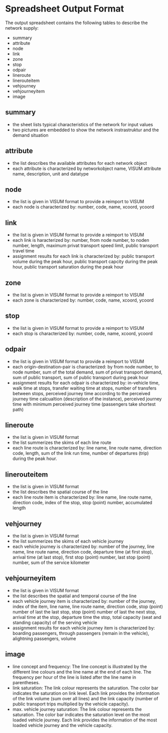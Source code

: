 # Spreadsheet Output Format
The output spreadsheet contains the following tables to describe the network supply:
-	summary
-	attribute
-	node
- 	link
-	zone
-	stop
-	odpair
-	lineroute
-	linerouteitem
-	vehjourney
-	vehjourneyitem
-	image	

## summary
-	the sheet lists typical characteristics of the network for input values
-	two pictures are embedded to show the network instrastruktur and the demand situation  

## attribute
-	the list describes the available attributes for each network object
-	each attribute is characterized by networkobject name, VISUM attribute name, description, unit and datatype

## node
-	the list is given in VISUM format to provide a reimport to VISUM
-	each node is characterized by: number, code, name, xcoord, ycoord

## link
-	the list is given in VISUM format to provide a reimport to VISUM
-	each link is haracterized by: number, from node number, to noden number, length, maximum privat transport speed limit, public transport travel time
-	assignment results for each link is characterized by: public transport volume during the peak hour, public transport capcity during the peak hour, public transport saturation during the peak hour

## zone
-	the list is given in VISUM format to provide a reimport to VISUM
-	each zone is characterized by: number, code, name, xcoord, ycoord

## stop
-	the list is given in VISUM format to provide a reimport to VISUM
-	each stop is characterized by: number, code, name, xcoord, ycoord

## odpair
-	the list is given in VISUM format to provide a reimport to VISUM
-	each origin-destination-pair is characterized: by from node number, to node number, sum of the total demand, sum of privat transport demand, sum of public transport, sum of public transport during peak hour
-	assignment results for each odpair is characterized by: in-vehicle time, walk time at stops, transfer waiting time at stops, number of transfers between stops, perceived journey time according to the perceived journey time calcualtion (description of the instance), perceived journey time with minimum perceived journey time (passengers take shortest path)

## lineroute
-	the list is given in VISUM format
-	the list summerizes the skims of each line route
-	each line route is characterized by: line name, line route name, direction code, length, sum of the link run time, number of departures (trip) during the peak hour.

## linerouteitem
-	the list is given in VISUM format
-	the list describes the spatial course of the line
-	each line route item is characterized by: line name, line route name, direction code, index of the stop, stop (point) number, accumulated length 

## vehjourney
-	the list is given in VISUM format
-	the list summerizes the skims of each vehicle journey 
-	each vehicle journey is characterized by: number of the journey, line name, line route name, direction code, departure time (at first stop), arrival time (at last stop), first stop (point) number, last stop (point) number, sum of the service kilometer

## vehjourneyitem
-	the list is given in VISUM format
-	the list describes the spatial and temporal course of the line
-	each vehicle journey item is characterized by: number of the journey, index of the item, line name, line route name, direction code, stop (point) number of last the last stop,  stop (point) number of last the next stop, arrival time at the stop, departure time the stop, total capacity (seat and standing capacity) of the serving vehicle
-	assignment results for each vehicle journey item is characterized by: boarding passengers, through passengers (remain in the vehicle), alightning passengers, volume

## image
-	line concept and frequency: The line concept is illustrated by the different line colours and the line name at the end of each line. The frequency per hour of the line is listed after the line name in parentheses.
-	link saturation: The link colour represents the saturation. The color bar indicates the saturation on link level. Each link provides the information of the link volume (sum over all lines) and the link capacity (number of public transport trips multiplied by the vehicle capacity).
-	max. vehicle journey saturation: The link colour represents the saturation. The color bar indicates the saturation level on the most loaded vehicle journey. Each link provides the information of the most loaded vehicle journey and the vehicle capacity.